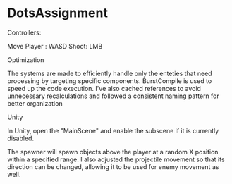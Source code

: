 # DotsAssignment

Controllers:

Move Player : WASD
Shoot: LMB

Optimization

The systems are made to efficiently handle only the enteties that need processing by targeting specific components. BurstCompile is used to speed up the code execution. I've also cached references to avoid unnecessary recalculations and followed a consistent naming pattern for better organization

Unity

In Unity, open the "MainScene" and enable the subscene if it is currently disabled.

The spawner will spawn objects above the player at a random X position within a specified range. I also adjusted the projectile movement so that its direction can be changed, allowing it to be used for enemy movement as well.


